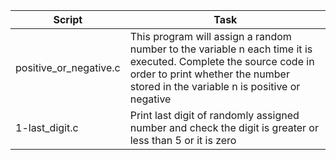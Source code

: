 Script|Task|
-----------|-----------|
positive_or_negative.c|This program will assign a random number to the variable n each time it is executed. Complete the source code in order to print whether the number stored in the variable n is positive or negative|
1-last_digit.c|Print last digit of randomly assigned number and check the digit is greater or less than 5 or it is zero|

